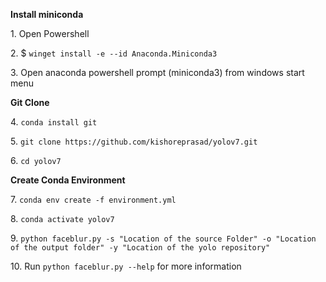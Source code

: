 
**Install miniconda**

1\. Open Powershell

2\. $ `winget install -e --id Anaconda.Miniconda3`

3\. Open anaconda powershell prompt (miniconda3) from windows start menu 

**Git Clone**

4\. `conda install git`

5\. `git clone https://github.com/kishoreprasad/yolov7.git`

6\.  `cd yolov7`

**Create Conda Environment**

7\.  `conda env create -f environment.yml`

8\.  `conda activate yolov7`

9\.  `python faceblur.py -s "Location of the source Folder" -o "Location of the output folder" -y "Location of the yolo repository"`

10\. Run `python faceblur.py --help` for more information
